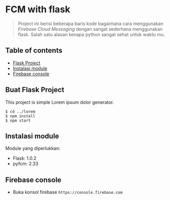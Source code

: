 # FCM with flask
> Project ini berisi beberapa baris kode bagaimana cara menggunakan _Firebase Cloud Messaging_ dengan sangat sederhana menggunakan flask. Salah satu alasan kenapa python sangat sehat untuk waktu mu.

## Table of contents
* [Flask Project](#flask-project)
* [Instalasi module](#instalasi-module)
* [Firebase console](#firebase-console)

## Buat Flask Project
This project is simple Lorem ipsum dolor generator.
```
$ cd ../lorem
$ npm install
$ npm start
```
	
## Instalasi module
Module yang diperlukkan:
* Flask: 1.0.2
* pyfcm: 2.33
	
## Firebase console
* Buka konsol firebase `https://console.firebase.com`

